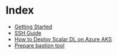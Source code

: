 # Index

* [Getting Started](./GettingStarted.md)
* [SSH Guide](https://github.com/scalar-labs/scalar-terraform/blob/master/docs/SSHGuide.md)
* [How to Deploy Scalar DL on Azure AKS](./ScalarDLonAzureAKS.md)
* [Prepare bastion tool](./PrepareBastionTool.md)

